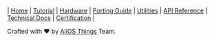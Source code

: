 | [Home](Home) | [Tutorial](Quick-Start) | [Hardware](AliOS-Things-Hardware) | [Porting Guide](AliOS-Things-Porting-Guide) | [Utilities](AliOS-Things-Utilities) | [API Reference](AliOS-Things-API-Guide) | [Technical Docs](AliOS-Things-Technical-Overview) | [Certification](Certification-Home) |  

Crafted with :heart: by [AliOS Things](https://github.com/alibaba/AliOS-Things) Team.
